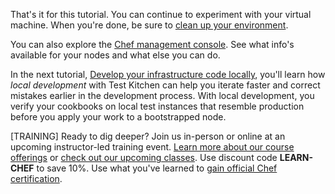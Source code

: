 That's it for this tutorial. You can continue to experiment with your virtual machine. When you're done, be sure to [clean up your environment](/manage-a-node/ubuntu/update-your-nodes-configuration#howtocleanupyourenvironment).

You can also explore the [Chef management console](https://manage.chef.io). See what info's available for your nodes and what else you can do.

In the next tutorial, [Develop your infrastructure code locally](/local-development/ubuntu/), you'll learn how _local development_ with Test Kitchen can help you iterate faster and correct mistakes earlier in the development process. With local development, you verify your cookbooks on local test instances that resemble production before you apply your work to a bootstrapped node.

[TRAINING] Ready to dig deeper? Join us in-person or online at an upcoming instructor-led training event. [Learn more about our course offerings](https://www.chef.io/training/) or [check out our upcoming classes](https://www.chef.io/blog/events/category/training-events/). Use discount code **LEARN-CHEF** to save 10%. Use what you've learned to [gain official Chef certification](https://training.chef.io/certification).
